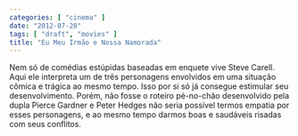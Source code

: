 ```yaml
---
categories: [ "cinema" ]
date: "2012-07-20"
tags: [ "draft", "movies" ]
title: "Eu Meu Irmão e Nossa Namorada"
---
```

Nem só de comédias estúpidas baseadas em enquete vive Steve
Carell. Aqui ele interpreta um de três personagens envolvidos em
uma situação cômica e trágica ao mesmo tempo. Isso por si só já
consegue estimular seu desenvolvimento. Porém, não fosse o roteiro
pé-no-chão desenvolvido pela dupla Pierce Gardner e Peter Hedges não
seria possível termos empatia por esses personagens, e ao mesmo tempo
darmos boas e saudáveis risadas com seus conflitos.

